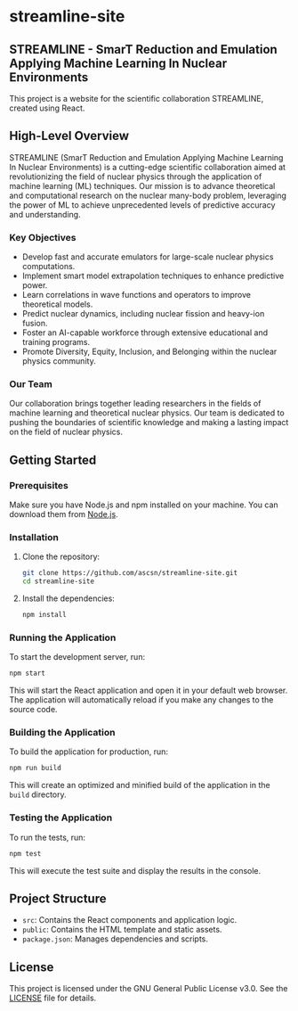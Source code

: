 # streamline-site

## STREAMLINE - SmarT Reduction and Emulation Applying Machine Learning In Nuclear Environments

This project is a website for the scientific collaboration STREAMLINE, created using React.

## High-Level Overview

STREAMLINE (SmarT Reduction and Emulation Applying Machine Learning In Nuclear Environments) is a cutting-edge scientific collaboration aimed at revolutionizing the field of nuclear physics through the application of machine learning (ML) techniques. Our mission is to advance theoretical and computational research on the nuclear many-body problem, leveraging the power of ML to achieve unprecedented levels of predictive accuracy and understanding.

### Key Objectives

- Develop fast and accurate emulators for large-scale nuclear physics computations.
- Implement smart model extrapolation techniques to enhance predictive power.
- Learn correlations in wave functions and operators to improve theoretical models.
- Predict nuclear dynamics, including nuclear fission and heavy-ion fusion.
- Foster an AI-capable workforce through extensive educational and training programs.
- Promote Diversity, Equity, Inclusion, and Belonging within the nuclear physics community.

### Our Team

Our collaboration brings together leading researchers in the fields of machine learning and theoretical nuclear physics. Our team is dedicated to pushing the boundaries of scientific knowledge and making a lasting impact on the field of nuclear physics.

## Getting Started

### Prerequisites

Make sure you have Node.js and npm installed on your machine. You can download them from [Node.js](https://nodejs.org/).

### Installation

1. Clone the repository:
   ```bash
   git clone https://github.com/ascsn/streamline-site.git
   cd streamline-site
   ```

2. Install the dependencies:
   ```bash
   npm install
   ```

### Running the Application

To start the development server, run:
```bash
npm start
```

This will start the React application and open it in your default web browser. The application will automatically reload if you make any changes to the source code.

### Building the Application

To build the application for production, run:
```bash
npm run build
```

This will create an optimized and minified build of the application in the `build` directory.

### Testing the Application

To run the tests, run:
```bash
npm test
```

This will execute the test suite and display the results in the console.

## Project Structure

- `src`: Contains the React components and application logic.
- `public`: Contains the HTML template and static assets.
- `package.json`: Manages dependencies and scripts.

## License

This project is licensed under the GNU General Public License v3.0. See the [LICENSE](LICENSE) file for details.
